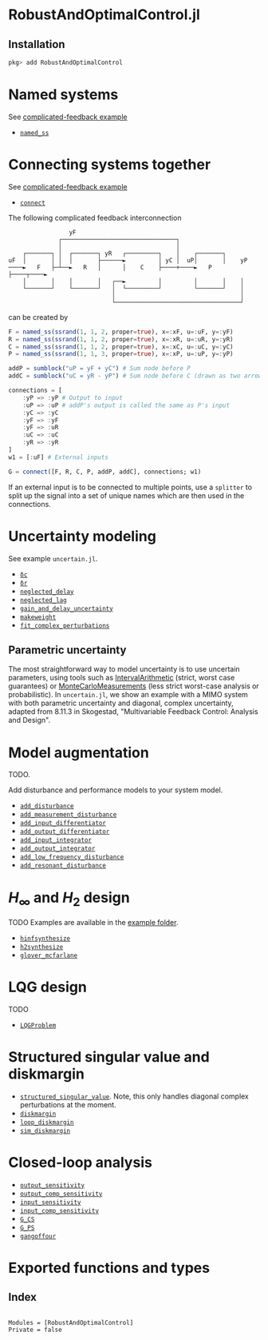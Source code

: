 # RobustAndOptimalControl.jl

## Installation
```julia
pkg> add RobustAndOptimalControl
```

# Named systems
See [complicated-feedback example](https://github.com/JuliaControl/RobustAndOptimalControl.jl/blob/master/examples/complicated_feedback.jl)
- [`named_ss`](@ref)

# Connecting systems together
See [complicated-feedback example](https://github.com/JuliaControl/RobustAndOptimalControl.jl/blob/master/examples/complicated_feedback.jl)
- [`connect`](@ref)

The following complicated feedback interconnection

```
                 yF
              ┌────────────────────────────────┐
              │                                │
    ┌───────┐ │  ┌───────┐ yR   ┌─────────┐    │    ┌───────┐
uF  │       │ │  │       ├──────►         │ yC │  uP│       │    yP
────►   F   ├─┴──►   R   │      │    C    ├────+────►   P   ├────┬────►
    │       │    │       │   ┌──►         │         │       │    │
    └───────┘    └───────┘   │  └─────────┘         └───────┘    │
                             │                                   │
                             └───────────────────────────────────┘
```
can be created by
```julia
F = named_ss(ssrand(1, 1, 2, proper=true), x=:xF, u=:uF, y=:yF)
R = named_ss(ssrand(1, 1, 2, proper=true), x=:xR, u=:uR, y=:yR)
C = named_ss(ssrand(1, 1, 2, proper=true), x=:xC, u=:uC, y=:yC)
P = named_ss(ssrand(1, 1, 3, proper=true), x=:xP, u=:uP, y=:yP)

addP = sumblock("uP = yF + yC") # Sum node before P
addC = sumblock("uC = yR - yP") # Sum node before C (drawn as two arrows into C in the diagram)

connections = [
    :yP => :yP # Output to input
    :uP => :uP # addP's output is called the same as P's input
    :yC => :yC
    :yF => :yF
    :yF => :uR
    :uC => :uC
    :yR => :yR
]
w1 = [:uF] # External inputs

G = connect([F, R, C, P, addP, addC], connections; w1)
```

If an external input is to be connected to multiple points, use a `splitter` to split up the signal into a set of unique names which are then used in the connections.
# Uncertainty modeling
See example `uncertain.jl`.

- [`δc`](@ref)
- [`δr`](@ref)
- [`neglected_delay`](@ref)
- [`neglected_lag`](@ref)
- [`gain_and_delay_uncertainty`](@ref)
- [`makeweight`](@ref)
- [`fit_complex_perturbations`](@ref)

## Parametric uncertainty
The most straightforward way to model uncertainty is to use uncertain parameters, using tools such as [IntervalArithmetic](https://github.com/JuliaIntervals/IntervalArithmetic.jl) (strict, worst case guarantees) or [MonteCarloMeasurements](https://github.com/baggepinnen/MonteCarloMeasurements.jl) (less strict worst-case analysis or probabilistic).
In `uncertain.jl`, we show an example with a MIMO system with both parametric uncertainty and diagonal, complex uncertainty, adapted from 8.11.3 in Skogestad, "Multivariable Feedback Control: Analysis and Design".



# Model augmentation
TODO.

Add disturbance and performance models to your system model.

- [`add_disturbance`](@ref)
- [`add_measurement_disturbance`](@ref)
- [`add_input_differentiator`](@ref)
- [`add_output_differentiator`](@ref)
- [`add_input_integrator`](@ref)
- [`add_output_integrator`](@ref)
- [`add_low_frequency_disturbance`](@ref)
- [`add_resonant_disturbance`](@ref)

# $H_\infty$ and $H_2$ design
TODO
Examples are available in the [example folder](https://github.com/JuliaControl/RobustAndOptimalControl.jl/tree/master/examples).

- [`hinfsynthesize`](@ref)
- [`h2synthesize`](@ref)
- [`glover_mcfarlane`](@ref)
# LQG design
TODO
- [`LQGProblem`](@ref)
# Structured singular value and diskmargin
- [`structured_singular_value`](@ref). Note, this only handles diagonal complex perturbations at the moment.
- [`diskmargin`](@ref)
- [`loop_diskmargin`](@ref)
- [`sim_diskmargin`](@ref)


# Closed-loop analysis
- [`output_sensitivity`](@ref)
- [`output_comp_sensitivity`](@ref)
- [`input_sensitivity`](@ref)
- [`input_comp_sensitivity`](@ref)
- [`G_CS`](@ref)
- [`G_PS`](@ref)
- [`gangoffour`](@ref)

# Exported functions and types
## Index

```@index
```
```@autodocs
Modules = [RobustAndOptimalControl]
Private = false
```
